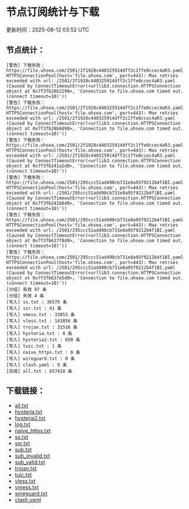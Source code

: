 # 节点订阅统计与下载

更新时间：2025-08-12 03:52 UTC

## 节点统计：
```
[警告] 下载失败：https://file.uhsea.com/2501/2f1928c440325914dff2c1ffe0ccec4aR3.yaml  HTTPSConnectionPool(host='file.uhsea.com', port=443): Max retries exceeded with url: /2501/2f1928c440325914dff2c1ffe0ccec4aR3.yaml (Caused by ConnectTimeoutError(<urllib3.connection.HTTPSConnection object at 0x7f3fb28b2290>, 'Connection to file.uhsea.com timed out. (connect timeout=10)'))
[警告] 下载失败：https://file.uhsea.com/2501/2f1928c440325914dff2c1ffe0ccec4aR3.yaml  HTTPSConnectionPool(host='file.uhsea.com', port=443): Max retries exceeded with url: /2501/2f1928c440325914dff2c1ffe0ccec4aR3.yaml (Caused by ConnectTimeoutError(<urllib3.connection.HTTPSConnection object at 0x7f3fb28b0d90>, 'Connection to file.uhsea.com timed out. (connect timeout=10)'))
[警告] 下载失败：https://file.uhsea.com/2501/2f1928c440325914dff2c1ffe0ccec4aR3.yaml  HTTPSConnectionPool(host='file.uhsea.com', port=443): Max retries exceeded with url: /2501/2f1928c440325914dff2c1ffe0ccec4aR3.yaml (Caused by ConnectTimeoutError(<urllib3.connection.HTTPSConnection object at 0x7f3fb241a2d0>, 'Connection to file.uhsea.com timed out. (connect timeout=10)'))
[警告] 下载失败：https://file.uhsea.com/2501/295ccc51ad490cb731e8a95f9212b4f1BI.yaml  HTTPSConnectionPool(host='file.uhsea.com', port=443): Max retries exceeded with url: /2501/295ccc51ad490cb731e8a95f9212b4f1BI.yaml (Caused by ConnectTimeoutError(<urllib3.connection.HTTPSConnection object at 0x7f3fb241b6d0>, 'Connection to file.uhsea.com timed out. (connect timeout=10)'))
[警告] 下载失败：https://file.uhsea.com/2501/295ccc51ad490cb731e8a95f9212b4f1BI.yaml  HTTPSConnectionPool(host='file.uhsea.com', port=443): Max retries exceeded with url: /2501/295ccc51ad490cb731e8a95f9212b4f1BI.yaml (Caused by ConnectTimeoutError(<urllib3.connection.HTTPSConnection object at 0x7f3fb637f8d0>, 'Connection to file.uhsea.com timed out. (connect timeout=10)'))
[警告] 下载失败：https://file.uhsea.com/2501/295ccc51ad490cb731e8a95f9212b4f1BI.yaml  HTTPSConnectionPool(host='file.uhsea.com', port=443): Max retries exceeded with url: /2501/295ccc51ad490cb731e8a95f9212b4f1BI.yaml (Caused by ConnectTimeoutError(<urllib3.connection.HTTPSConnection object at 0x7f3fb637e5d0>, 'Connection to file.uhsea.com timed out. (connect timeout=10)'))
[分组] 有效 97 条
[分组] 失效 4 条
[写入] ss.txt : 36579 条
[写入] ssr.txt : 41 条
[写入] vmess.txt : 33853 条
[写入] vless.txt : 143856 条
[写入] trojan.txt : 31516 条
[写入] hysteria.txt : 0 条
[写入] hysteria2.txt : 650 条
[写入] tuic.txt : 1 条
[写入] naive_https.txt : 0 条
[写入] wireguard.txt : 0 条
[写入] clash.yaml : 0 条
[完成] all.txt : 657410 条
```

## 下载链接：
- [all.txt](./all.txt)
- [hysteria.txt](./hysteria.txt)
- [hysteria2.txt](./hysteria2.txt)
- [log.txt](./log.txt)
- [naive_https.txt](./naive_https.txt)
- [ss.txt](./ss.txt)
- [ssr.txt](./ssr.txt)
- [sub.txt](./sub.txt)
- [sub_invalid.txt](./sub_invalid.txt)
- [sub_valid.txt](./sub_valid.txt)
- [trojan.txt](./trojan.txt)
- [tuic.txt](./tuic.txt)
- [vless.txt](./vless.txt)
- [vmess.txt](./vmess.txt)
- [wireguard.txt](./wireguard.txt)
- [clash.yaml](./clash.yaml)
